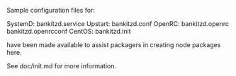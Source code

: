 Sample configuration files for:

SystemD: bankitzd.service
Upstart: bankitzd.conf
OpenRC:  bankitzd.openrc
         bankitzd.openrcconf
CentOS:  bankitzd.init

have been made available to assist packagers in creating node packages here.

See doc/init.md for more information.
